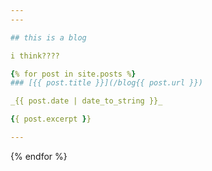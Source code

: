 ```yaml
---
---

## this is a blog

i think????

{% for post in site.posts %}
### [{{ post.title }}](/blog{{ post.url }})

_{{ post.date | date_to_string }}_

{{ post.excerpt }}

---
```


{% endfor %}
